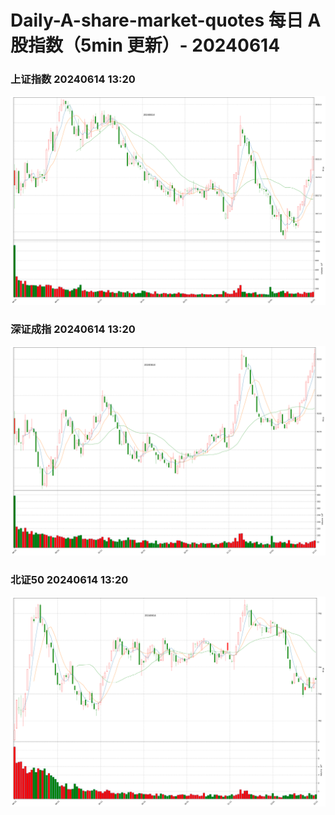 
# Daily-A-share-market-quotes 每日 A 股指数（5min 更新）- 20240614

### 上证指数 20240614 13:20
![](./fig/2024/6/20240614-sh000001.png)

### 深证成指 20240614 13:20
![](./fig/2024/6/20240614-sz399001.png)

### 北证50 20240614 13:20
![](./fig/2024/6/20240614-bj899050.png)

